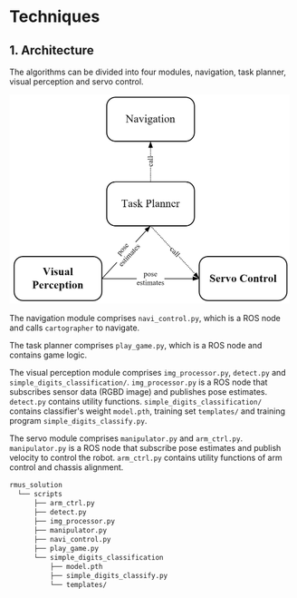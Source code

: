 #  Techniques

## 1. Architecture

The algorithms can be divided into four modules, navigation, task planner, visual perception and servo control.

<img src="./figure/architecture.png" alt="architecture" style="zoom:50%;" />

The navigation module comprises `navi_control.py`, which is a ROS node and calls `cartographer` to navigate.

The task planner comprises `play_game.py`, which is a ROS node and contains game logic.

The visual perception module comprises `img_processor.py`, `detect.py` and `simple_digits_classification/`. `img_processor.py` is a ROS node that subscribes sensor data (RGBD image) and publishes pose estimates. `detect.py` contains utility functions. `simple_digits_classification/` contains classifier's weight `model.pth`, training set `templates/` and training program `simple_digits_classify.py`.

The servo module comprises `manipulator.py` and `arm_ctrl.py`. `manipulator.py` is a ROS node that subscribe pose estimates and publish velocity to control the robot. `arm_ctrl.py` contains utility functions of arm control and chassis alignment.

```
rmus_solution
  └── scripts
      ├── arm_ctrl.py
      ├── detect.py
      ├── img_processor.py
      ├── manipulator.py
      ├── navi_control.py
      ├── play_game.py
      └── simple_digits_classification
          ├── model.pth
          ├── simple_digits_classify.py
          └── templates/
```